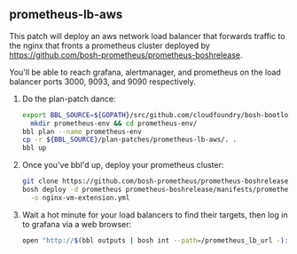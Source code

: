 ## prometheus-lb-aws

This patch will deploy an aws network load balancer that forwards traffic to the nginx that fronts a prometheus cluster deployed by https://github.com/bosh-prometheus/prometheus-boshrelease.

You'll be able to reach grafana, alertmanager, and prometheus on the load balancer ports 3000, 9093, and 9090 respectively.

1. Do the plan-patch dance:
   ```bash
   export BBL_SOURCE=${GOPATH}/src/github.com/cloudfoundry/bosh-bootloader/
	 mkdir prometheus-env && cd prometheus-env/
   bbl plan --name prometheus-env
   cp -r ${BBL_SOURCE}/plan-patches/prometheus-lb-aws/. .
   bbl up
   ```
1. Once you've bbl'd up, deploy your prometheus cluster:
   ```bash
   git clone https://github.com/bosh-prometheus/prometheus-boshrelease.git
   bosh deploy -d prometheus prometheus-boshrelease/manifests/prometheus.yml \
     -o nginx-vm-extension.yml
   ```

1. Wait a hot minute for your load balancers to find their targets, then log in to grafana via a web browser:
   ```bash
   open "http://$(bbl outputs | bosh int --path=/prometheus_lb_url -):3000"
   ```